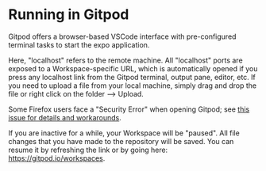 # Running in Gitpod

Gitpod offers a browser-based VSCode interface with pre-configured terminal tasks to start the expo application. 

Here, "localhost" refers to the remote machine. All "localhost" ports are exposed to a Workspace-specific URL, which is automatically opened if you press any localhost link from the Gitpod terminal, output pane, editor, etc. If you need to upload a file from your local machine, simply drag and drop the file or right click on the folder --> Upload.

Some Firefox users face a "Security Error" when opening Gitpod; see [this issue for details and workarounds](https://github.com/gitpod-io/gitpod/issues/9386).

If you are inactive for a while, your Workspace will be "paused". All file changes that you have made to the repository will be saved. You can resume it by refreshing the link or by going here: https://gitpod.io/workspaces.
